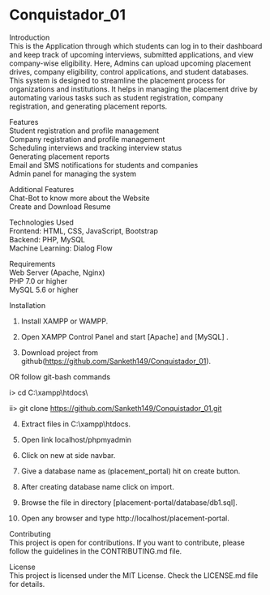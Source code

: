 # Conquistador_01
Introduction  
This is the Application through which students can log in to their dashboard and keep track of
upcoming interviews, submitted applications, and view company-wise eligibility. Here, Admins can upload upcoming placement drives, company eligibility, control applications, and student databases.  
This system is designed to streamline the placement process for organizations and institutions. It helps in managing the placement drive by automating various tasks such as student registration, company registration, and generating placement reports.

Features  
Student registration and profile management  
Company registration and profile management  
Scheduling interviews and tracking interview status  
Generating placement reports  
Email and SMS notifications for students and companies  
Admin panel for managing the system  

Additional Features  
Chat-Bot to know more about the Website  
Create and Download Resume  

Technologies Used    
Frontend: HTML, CSS, JavaScript, Bootstrap  
Backend: PHP, MySQL  
Machine Learning: Dialog Flow  

Requirements  
Web Server (Apache, Nginx)  
PHP 7.0 or higher  
MySQL 5.6 or higher  

Installation  
1. Install XAMPP or WAMPP.

2. Open XAMPP Control Panel and start [Apache] and [MySQL] .

3. Download project from github(https://github.com/Sanketh149/Conquistador_01).

OR follow git-bash commands

i> cd C:\\xampp\htdocs\

ii> git clone https://github.com/Sanketh149/Conquistador_01.git

4. Extract files in C:\xampp\htdocs.

5. Open link localhost/phpmyadmin

6. Click on new at side navbar.

7. Give a database name as (placement_portal) hit on create button.

8. After creating database name click on import.

9. Browse the file in directory [placement-portal/database/db1.sql].

10. Open any browser and type http://localhost/placement-portal.

Contributing  
This project is open for contributions. If you want to contribute, please follow the guidelines in the CONTRIBUTING.md file.

License  
This project is licensed under the MIT License. Check the LICENSE.md file for details.

